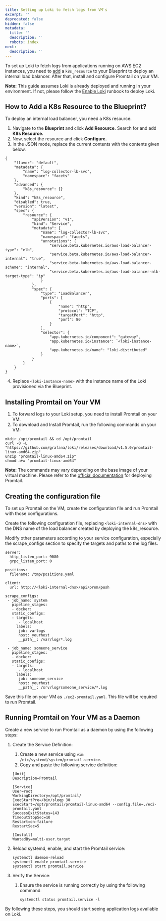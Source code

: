 ```yaml
---
title: Setting up Loki to fetch logs from VM's
excerpt: ''
deprecated: false
hidden: false
metadata:
  title: ''
  description: ''
  robots: index
next:
  description: ''
---
```

To set up Loki to fetch logs from applications running on AWS EC2 instances, you need to [add](doc:adding-resources) a `k8s_resource` to your Blueprint to deploy an internal load balancer. After that, install and configure Promtail on your VM.

**Note:** This guide assumes Loki is already deployed and running in your environment. If not, please follow the [Enable Loki](https://doc.clickup.com/3443930/p/h/3936u-49324/be9c419e59e515e) runbook to deploy Loki.

## How to Add a K8s Resource to the Blueprint?

To deploy an internal load balancer, you need a K8s resource.

1. Navigate to the **Blueprint** and click **Add Resource.** Search for and add **K8s Resource.**
2. Now, select the resource and click **Configure.**
3. In the JSON mode, replace the current contents with the contents given below.

```
{
	"flavor": "default",
	"metadata": {
		"name": "log-collector-lb-svc",
		"namespace": "facets"
	},
	"advanced": {
		"k8s_resource": {}
	},
	"kind": "k8s_resource",
	"disabled": true,
	"version": "latest",
	"spec": {
		"resource": {
			"apiVersion": "v1",
			"kind": "Service",
			"metadata": {
				"name": "log-collector-lb-svc",
				"namespace": "facets",
				"annotations": {
					"service.beta.kubernetes.io/aws-load-balancer-type": "elb",
					"service.beta.kubernetes.io/aws-load-balancer-internal": "true",
					"service.beta.kubernetes.io/aws-load-balancer-scheme": "internal",
					"service.beta.kubernetes.io/aws-load-balancer-nlb-target-type": "ip"
				}
			},
			"spec": {
				"type": "LoadBalancer",
				"ports": [
					{
						"name": "http",
						"protocol": "TCP",
						"targetPort": "http",
						"port": 80
					}
				],
				"selector": {
					"app.kubernetes.io/component": "gateway",
					"app.kubernetes.io/instance": `<loki-instance-name>`,
					"app.kubernetes.io/name": "loki-distributed"
				}
			}
		}
	}
}
```

4. Replace `<loki-instance-name>` with the instance name of the Loki provisioned via the Blueprint.

## Installing Promtail on Your VM

1. To forward logs to your Loki setup, you need to install Promtail on your VM.
2. To download and Install Promtail, run the following commands on your VM:

```
mkdir /opt/promtail && cd /opt/promtail
curl -O -L "https://github.com/grafana/loki/releases/download/v1.5.0/promtail-linux-amd64.zip"
unzip "promtail-linux-amd64.zip"
chmod a+x "promtail-linux-amd64"
```

**Note:** The commands may vary depending on the base image of your virtual machine. Please refer to the [official documentation](https://grafana.com/docs/loki/latest/send-data/promtail/installation/) for deploying Promtail.

## Creating the configuration file

To set up Promtail on the VM, create the configuration file and run Promtail with those configurations.

Create the following configuration file, replacing `<loki-internal-dns>` with the DNS name of the load balancer created by deploying the k8s\_resource. 

Modify other parameters according to your service configuration, especially the scrape\_configs section to specify the targets and paths to the log files.

```
server:
  http_listen_port: 9080
  grpc_listen_port: 0

positions:
  filename: /tmp/positions.yaml

client:
  url: http://<loki-internal-dns>/api/prom/push

scrape_configs:
 - job_name: system
   pipeline_stages:
   - docker:
   static_configs:
   - targets:
      - localhost
     labels:
      job: varlogs
      host: yourhost
      __path__: /var/log/*.log

 - job_name: someone_service
   pipeline_stages:
   - docker:
   static_configs:
   - targets:
      - localhost
     labels:
      job: someone_service
      host: yourhost
      __path__: /srv/log/someone_service/*.log

```

Save this file on your VM as `./ec2-promtail.yaml`. This file will be required to run Promtail.

## Running Promtail on Your VM as a Daemon

Create a new service to run Promtail as a daemon by using the following steps:

1. Create the Service Definition:

   1. Create a new service using `vim /etc/systemd/system/promtail.service`.
   2. Copy and paste the following service definition:

   ```
   [Unit]
   Description=Promtail

   [Service]
   User=root
   WorkingDirectory=/opt/promtail/
   ExecStartPre=/bin/sleep 30
   ExecStart=/opt/promtail/promtail-linux-amd64 --config.file=./ec2-promtail.yaml
   SuccessExitStatus=143
   TimeoutStopSec=10
   Restart=on-failure
   RestartSec=5

   [Install]
   WantedBy=multi-user.target

   ```
2. Reload systemd, enable, and start the Promtail service:
   ```
   systemctl daemon-reload
   systemctl enable promtail.service
   systemctl start promtail.service
   ```
3. Verify the Service:
   1. Ensure the service is running correctly by using the following command:
      ```
      systemctl status promtail.service -l
      ```

By following these steps, you should start seeing application logs available on Loki.